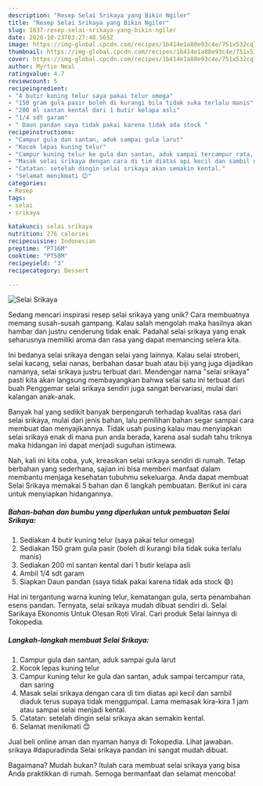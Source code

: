 ```yaml
---
description: "Resep Selai Srikaya yang Bikin Ngiler"
title: "Resep Selai Srikaya yang Bikin Ngiler"
slug: 1637-resep-selai-srikaya-yang-bikin-ngiler
date: 2020-10-23T03:27:48.565Z
image: https://img-global.cpcdn.com/recipes/1b414e1a88e93c4e/751x532cq70/selai-srikaya-foto-resep-utama.jpg
thumbnail: https://img-global.cpcdn.com/recipes/1b414e1a88e93c4e/751x532cq70/selai-srikaya-foto-resep-utama.jpg
cover: https://img-global.cpcdn.com/recipes/1b414e1a88e93c4e/751x532cq70/selai-srikaya-foto-resep-utama.jpg
author: Myrtie Neal
ratingvalue: 4.7
reviewcount: 5
recipeingredient:
- "4 butir kuning telur saya pakai telur omega"
- "150 gram gula pasir boleh di kurangi bila tidak suka terlalu manis"
- "200 ml santan kental dari 1 butir kelapa asli"
- "1/4 sdt garam"
- " Daun pandan saya tidak pakai karena tidak ada stock "
recipeinstructions:
- "Campur gula dan santan, aduk sampai gula larut"
- "Kocok lepas kuning telur"
- "Campur kuning telur ke gula dan santan, aduk sampai tercampur rata, dan saring"
- "Masak selai srikaya dengan cara di tim diatas api kecil dan sambil diaduk terus supaya tidak menggumpal. Lama memasak kira-kira 1 jam atau sampai selai menjadi kental."
- "Catatan: setelah dingin selai srikaya akan semakin kental."
- "Selamat menikmati 😊"
categories:
- Resep
tags:
- selai
- srikaya

katakunci: selai srikaya 
nutrition: 276 calories
recipecuisine: Indonesian
preptime: "PT16M"
cooktime: "PT58M"
recipeyield: "3"
recipecategory: Dessert

---
```



![Selai Srikaya](https://img-global.cpcdn.com/recipes/1b414e1a88e93c4e/751x532cq70/selai-srikaya-foto-resep-utama.jpg)

Sedang mencari inspirasi resep selai srikaya yang unik? Cara membuatnya memang susah-susah gampang. Kalau salah mengolah maka hasilnya akan hambar dan justru cenderung tidak enak. Padahal selai srikaya yang enak seharusnya memiliki aroma dan rasa yang dapat memancing selera kita.

Ini bedanya selai srikaya dengan selai yang lainnya. Kalau selai stroberi, selai kacang, selai nanas, berbahan dasar buah atau biji yang juga dijadikan namanya, selai srikaya justru terbuat dari. Mendengar nama &#34;selai srikaya&#34; pasti kita akan langsung membayangkan bahwa selai satu ini terbuat dari buah Penggemar selai srikaya sendiri juga sangat bervariasi, mulai dari kalangan anak-anak.

Banyak hal yang sedikit banyak berpengaruh terhadap kualitas rasa dari selai srikaya, mulai dari jenis bahan, lalu pemilihan bahan segar sampai cara membuat dan menyajikannya. Tidak usah pusing kalau mau menyiapkan selai srikaya enak di mana pun anda berada, karena asal sudah tahu triknya maka hidangan ini dapat menjadi suguhan istimewa.


Nah, kali ini kita coba, yuk, kreasikan selai srikaya sendiri di rumah. Tetap berbahan yang sederhana, sajian ini bisa memberi manfaat dalam membantu menjaga kesehatan tubuhmu sekeluarga. Anda dapat membuat Selai Srikaya memakai 5 bahan dan 6 langkah pembuatan. Berikut ini cara untuk menyiapkan hidangannya.

<!--inarticleads1-->

##### Bahan-bahan dan bumbu yang diperlukan untuk pembuatan Selai Srikaya:

1. Sediakan 4 butir kuning telur (saya pakai telur omega)
1. Sediakan 150 gram gula pasir (boleh di kurangi bila tidak suka terlalu manis)
1. Sediakan 200 ml santan kental dari 1 butir kelapa asli
1. Ambil 1/4 sdt garam
1. Siapkan  Daun pandan (saya tidak pakai karena tidak ada stock 😄)


Hal ini tergantung warna kuning telur, kematangan gula, serta penambahan esens pandan. Ternyata, selai srikaya mudah dibuat sendiri di. Selai Sarikaya Ekonomis Untuk Olesan Roti Viral. Cari produk Selai lainnya di Tokopedia. 

<!--inarticleads2-->

##### Langkah-langkah membuat Selai Srikaya:

1. Campur gula dan santan, aduk sampai gula larut
1. Kocok lepas kuning telur
1. Campur kuning telur ke gula dan santan, aduk sampai tercampur rata, dan saring
1. Masak selai srikaya dengan cara di tim diatas api kecil dan sambil diaduk terus supaya tidak menggumpal. Lama memasak kira-kira 1 jam atau sampai selai menjadi kental.
1. Catatan: setelah dingin selai srikaya akan semakin kental.
1. Selamat menikmati 😊


Jual beli online aman dan nyaman hanya di Tokopedia. Lihat jawaban. srikaya #dapuradinda Selai srikaya pandan ini sangat mudah dibuat. 

Bagaimana? Mudah bukan? Itulah cara membuat selai srikaya yang bisa Anda praktikkan di rumah. Semoga bermanfaat dan selamat mencoba!
